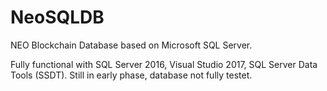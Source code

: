 # NeoSQLDB
NEO Blockchain Database based on Microsoft SQL Server.

Fully functional with SQL Server 2016, Visual Studio 2017, SQL Server Data Tools (SSDT). Still in early phase, database not fully testet.
